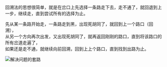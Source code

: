 回溯法的思想很简单，就是在岔口上先选择一条路走下去，走不通了，就回退到上一步，继续走，直到尝试所有的选择为止。


先从某一条路开始走，一条路走到黑，出现死胡同了，就回到上一个路口（回溯），  
从另一个方向再次出发，又出现死胡同了，就再返回刚刚的路口，直到将该路口的所有岔道走遍了，  
如果还是走不通，就继续向前回溯，回到上上个路口，直到找到出路为止。

![解决问题的套路](https://youpaiyun.zongqilive.cn/image/20201002092659.png)